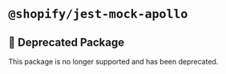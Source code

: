 # `@shopify/jest-mock-apollo`

## 🛑 Deprecated Package

This package is no longer supported and has been deprecated.
